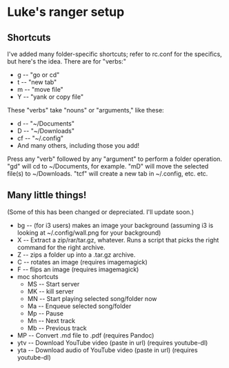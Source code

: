 # Luke's ranger setup

## Shortcuts

I've added many folder-specific shortcuts; refer to rc.conf for the specifics, but here's the idea. There are for "verbs:"

+ g -- "go or cd"
+ t -- "new tab"
+ m -- "move file"
+ Y -- "yank or copy file"

These "verbs" take "nouns" or "arguments," like these:

+ d -- "~/Documents"
+ D -- "~/Downloads"
+ cf -- "~/.config"
+ And many others, including those you add!

Press any "verb" followed by any "argument" to perform a folder operation. "gd" will cd to ~/Documents, for example. "mD" will move the selected file(s) to ~/Downloads. "tcf" will create a new tab in ~/.config, etc. etc.

## Many little things!

(Some of this has been changed or depreciated. I'll update soon.)

+ bg -- (for i3 users) makes an image your background (assuming i3 is looking at ~/.config/wall.png for your background)
+ X -- Extract a zip/rar/tar.gz, whatever. Runs a script that picks the right command for the right archive.
+ Z -- zips a folder up into a .tar.gz archive.
+ C -- rotates an image (requires imagemagick)
+ F -- flips an image (requires imagemagick)
+ moc shortcuts
    + MS -- Start server
    + MK -- kill server
    + MN -- Start playing selected song/folder now
    + Ma -- Enqueue selected song/folder
    + Mp -- Pause
    + Mn -- Next track
    + Mb -- Previous track
+ MP -- Convert .md file to .pdf (requires Pandoc)
+ ytv -- Download YouTube video (paste in url) (requires youtube-dl)
+ yta -- Download audio of YouTube video (paste in url) (requires youtube-dl)
